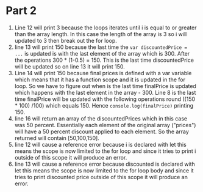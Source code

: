 # Part 2

1. Line 12 will print 3 because the loops iterates until i is equal to or greater than the array length. In this case the length of the array is 3 so i will updated to 3 then break out the for loop.
2. line 13 will print 150 because the last time the `var discountedPrice = ...` is updated is with the last element of the array which is 300. After the operations 300 * (1-0.5) = 150. This is the last time discountedPrice will be updated so on line 13 it will print 150.
3. Line 14 will print 150 because final prices is defined with a var variable which means that it has a function scope and it is updated in the for loop. So we have to figure out when is the last time finalPrice is updated which happens with the last element in the array - 300. Line 8 is the last time finalPrice will be updated with the following operations round ((150 * 100) /100) which equals 150. Hence `console.log(finalPrice)` printing 150.
4. line 16 will return an array of the discountedPrices which in this case was 50 percent. Essentially each element of the original array ("prices") will have a 50 percent discount applied to each element. So the array returned will contain [50,100,150].
5. line 12 will cause a reference error because i is declared with let this means the scope is now limited to the for loop and since it tries to print i outside of this scope it will produce an error.
6. line 13 will cause a reference error because discounted is declared with let this means the scope is now limited to the for loop body  and since it tries to print discounted price outside of this scope it will produce an error.
